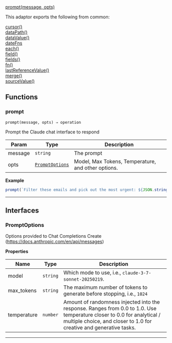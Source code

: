 <dl>
<dt>
    <a href="#prompt">prompt(message, opts)</a></dt>
</dl>


This adaptor exports the following from common:
<dl>
<dt>
    <a href="/adaptors/packages/common-docs#cursor">cursor()</a>
</dt>
<dt>
    <a href="/adaptors/packages/common-docs#datapath">dataPath()</a>
</dt>
<dt>
    <a href="/adaptors/packages/common-docs#datavalue">dataValue()</a>
</dt>
<dt>
    <a href="/adaptors/packages/common-docs#datefns">dateFns</a>
</dt>
<dt>
    <a href="/adaptors/packages/common-docs#each">each()</a>
</dt>
<dt>
    <a href="/adaptors/packages/common-docs#field">field()</a>
</dt>
<dt>
    <a href="/adaptors/packages/common-docs#fields">fields()</a>
</dt>
<dt>
    <a href="/adaptors/packages/common-docs#fn">fn()</a>
</dt>
<dt>
    <a href="/adaptors/packages/common-docs#lastreferencevalue">lastReferenceValue()</a>
</dt>
<dt>
    <a href="/adaptors/packages/common-docs#merge">merge()</a>
</dt>
<dt>
    <a href="/adaptors/packages/common-docs#sourcevalue">sourceValue()</a>
</dt></dl>

## Functions
### prompt

<p><code>prompt(message, opts) ⇒ operation</code></p>

Prompt the Claude chat interface to respond


| Param | Type | Description |
| --- | --- | --- |
| message | <code>string</code> | The prompt |
| opts | [<code>PromptOptions</code>](#promptoptions) | Model, Max Tokens, Temperature, and other options. |

**Example**
```js
prompt(`Filter these emails and pick out the most urgent: ${JSON.stringify($.data)}`);
```

* * *


##  Interfaces

### PromptOptions

Options provided to Chat Completions Create (https://docs.anthropic.com/en/api/messages)

**Properties**

| Name | Type | Description |
| --- | --- | --- |
| model | <code>string</code> | Which mode to use, i.e., `claude-3-7-sonnet-20250219`. |
| max_tokens | <code>string</code> | The maximum number of tokens to generate before stopping, i.e., `1024` |
| temperature | <code>number</code> | Amount of randomness injected into the response. Ranges from 0.0 to 1.0. Use temperature closer to 0.0 for analytical / multiple choice, and closer to 1.0 for creative and generative tasks. |


* * *


